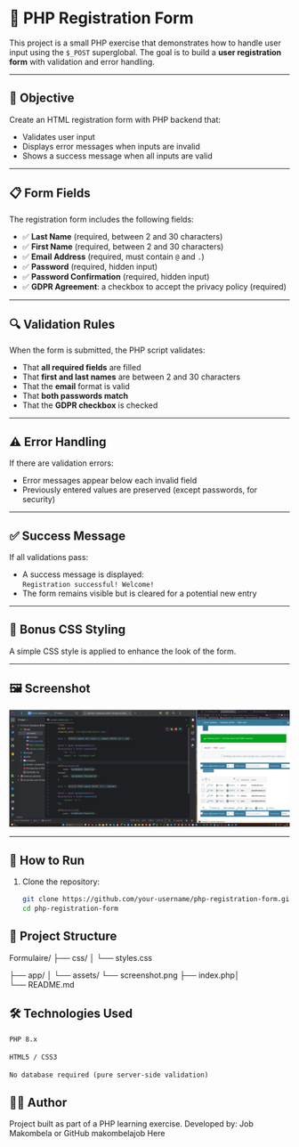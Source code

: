 # 📝 PHP Registration Form

This project is a small PHP exercise that demonstrates how to handle user input using the `$_POST` superglobal. The goal is to build a **user registration form** with validation and error handling.

---

## 🎯 Objective

Create an HTML registration form with PHP backend that:

- Validates user input
- Displays error messages when inputs are invalid
- Shows a success message when all inputs are valid

---

## 📋 Form Fields

The registration form includes the following fields:

- ✅ **Last Name** (required, between 2 and 30 characters)
- ✅ **First Name** (required, between 2 and 30 characters)
- ✅ **Email Address** (required, must contain `@` and `.`)
- ✅ **Password** (required, hidden input)
- ✅ **Password Confirmation** (required, hidden input)
- ✅ **GDPR Agreement**: a checkbox to accept the privacy policy (required)

---

## 🔍 Validation Rules

When the form is submitted, the PHP script validates:

- That **all required fields** are filled
- That **first and last names** are between 2 and 30 characters
- That the **email** format is valid
- That **both passwords match**
- That the **GDPR checkbox** is checked

---

## ⚠️ Error Handling

If there are validation errors:

- Error messages appear below each invalid field
- Previously entered values are preserved (except passwords, for security)

---

## ✅ Success Message

If all validations pass:

- A success message is displayed:  
  `Registration successful! Welcome!`
- The form remains visible but is cleared for a potential new entry

---

## 💅 Bonus CSS Styling

A simple CSS style is applied to enhance the look of the form.

---

## 🖼 Screenshot


![Screenshot](/app/assets/screenshot.png)

---

## 🚀 How to Run

1. Clone the repository:
   ```bash
   git clone https://github.com/your-username/php-registration-form.git
   cd php-registration-form
   

## 📂 Project Structure
Formulaire/
├── css/
│   └── styles.css

├── app/
│   └── assets/
        └── screenshot.png
    ├── index.php│       
└── README.md

## 🛠 Technologies Used

    PHP 8.x

    HTML5 / CSS3

    No database required (pure server-side validation)

## 👨‍💻 Author

Project built as part of a PHP learning exercise.
Developed by: Job Makombela or GitHub makombelajob Here